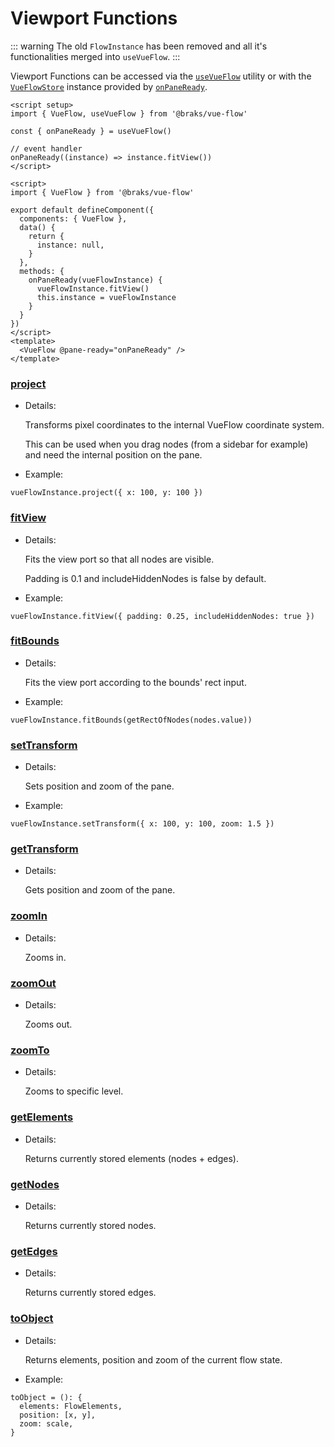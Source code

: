 # Viewport Functions

::: warning
The old `FlowInstance` has been removed and all it's functionalities merged into `useVueFlow`.
:::

Viewport Functions can be accessed via the [`useVueFlow`](/guide/composables.html#usevueflow)
utility or with the [`VueFlowStore`](/typedocs/types/VueFlowStore.html/)
instance provided by [`onPaneReady`](/typedocs/interfaces/FlowEvents.html#paneready).

<CodeGroup>
  <CodeGroupItem title="Composition API" active>

```vue:no-line-numbers
<script setup>
import { VueFlow, useVueFlow } from '@braks/vue-flow'

const { onPaneReady } = useVueFlow()

// event handler
onPaneReady((instance) => instance.fitView())
</script>
```

  </CodeGroupItem>


  <CodeGroupItem title="Options API">

```vue:no-line-numbers
<script>
import { VueFlow } from '@braks/vue-flow'

export default defineComponent({
  components: { VueFlow },
  data() {
    return {
      instance: null,
    }
  },
  methods: {
    onPaneReady(vueFlowInstance) {
      vueFlowInstance.fitView()
      this.instance = vueFlowInstance
    }
  }
})
</script>
<template>
  <VueFlow @pane-ready="onPaneReady" />
</template>
```

  </CodeGroupItem>
</CodeGroup>

### [project](/typedocs/types/Project.html/)

- Details:

  Transforms pixel coordinates to the internal VueFlow coordinate system.

  This can be used when you drag nodes (from a sidebar for example) and need the internal position on the pane.

- Example:

```ts:no-line-numbers
vueFlowInstance.project({ x: 100, y: 100 })
```

### [fitView](/typedocs/types/FitView.html/)

- Details:

  Fits the view port so that all nodes are visible.

  Padding is 0.1 and includeHiddenNodes is false by default.

- Example:

```ts:no-line-numbers
vueFlowInstance.fitView({ padding: 0.25, includeHiddenNodes: true })
```

### [fitBounds](/typedocs/types/FitBounds.html/)

- Details:

  Fits the view port according to the bounds' rect input.

- Example:

```ts:no-line-numbers
vueFlowInstance.fitBounds(getRectOfNodes(nodes.value))
```

### [setTransform](/typedocs/types/SetTransform.html/)

- Details:

  Sets position and zoom of the pane.

- Example:

```ts:no-line-numbers
vueFlowInstance.setTransform({ x: 100, y: 100, zoom: 1.5 })
```

### [getTransform](/typedocs/types/GetTransform.html/)

- Details:

  Gets position and zoom of the pane.

### [zoomIn](/typedocs/types/ZoomInOut.html/)

- Details:

  Zooms in.

### [zoomOut](/typedocs/types/ZoomInOut.html/)

- Details:

  Zooms out.

### [zoomTo](/typedocs/types/ZoomTo.html/)

- Details:

  Zooms to specific level.

### [getElements](/typedocs/interfaces/Getters.html#getelements)

- Details:

  Returns currently stored elements (nodes + edges).

### [getNodes](/typedocs/interfaces/Getters.html#getnodes)

- Details:

  Returns currently stored nodes.

### [getEdges](/typedocs/interfaces/Getters.html#getedges)

- Details:

  Returns currently stored edges.

### [toObject](/typedocs/interfaces/Actions.html#toobject)

- Details:

  Returns elements, position and zoom of the current flow state.

- Example:

```ts:no-line-numbers
toObject = (): {
  elements: FlowElements,
  position: [x, y],
  zoom: scale,
}
```
